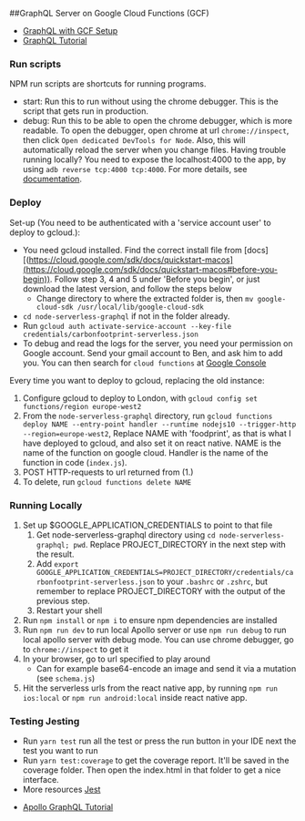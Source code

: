 ##GraphQL Server on Google Cloud Functions (GCF)

- [GraphQL with GCF Setup](https://github.com/apollographql/apollo-server/tree/master/packages/apollo-server-cloud-functions)
- [GraphQL Tutorial](https://www.howtographql.com/graphql-js/1-getting-started/)

### Run scripts

NPM run scripts are shortcuts for running programs.

- start: Run this to run without using the chrome debugger. This is the script that gets run in production.
- debug: Run this to be able to open the chrome debugger, which is more readable. To open the debugger, open chrome at url `chrome://inspect`, then click `Open dedicated DevTools for Node`. Also, this will automatically reload the server when you change files. Having trouble running locally? You need to expose the localhost:4000 to the app, by using `adb reverse tcp:4000 tcp:4000`. For more details, see [documentation](https://android.googlesource.com/platform/system/core/+/master/adb/SERVICES.TXT).

### Deploy

Set-up (You need to be authenticated with a 'service account user' to deploy to gcloud.):

- You need gcloud installed. Find the correct install file from [docs][(https://cloud.google.com/sdk/docs/quickstart-macos](https://cloud.google.com/sdk/docs/quickstart-macos#before-you-begin)). Follow step 3, 4 and 5 under 'Before you begin', or just download the latest version, and follow the steps below
  - Change directory to where the extracted folder is, then `mv google-cloud-sdk /usr/local/lib/google-cloud-sdk`
- `cd node-serverless-graphql` if not in the folder already.
- Run `gcloud auth activate-service-account --key-file credentials/carbonfootprint-serverless.json`
- To debug and read the logs for the server, you need your permission on Google account. Send your gmail account to Ben, and ask him to add you. You can then search for `cloud functions` at [Google Console](https://console.developers.google.com/)

Every time you want to deploy to gcloud, replacing the old instance:

1. Configure gcloud to deploy to London, with `gcloud config set functions/region europe-west2`
2. From the `node-serverless-graphql` directory, run `gcloud functions deploy NAME --entry-point handler --runtime nodejs10 --trigger-http --region=europe-west2`, Replace NAME with 'foodprint', as that is what I have deployed to gcloud, and also set it on react native. NAME is the name of the function on google cloud. Handler is the name of the function in code (`index.js`).
3. POST HTTP-requests to url returned from (1.)
4. To delete, run `gcloud functions delete NAME`

### Running Locally

1. Set up \$GOOGLE_APPLICATION_CREDENTIALS to point to that file
   1. Get node-serverless-graphql directory using `cd node-serverless-graphql; pwd`. Replace PROJECT_DIRECTORY in the next step with the result.
   2. Add `export GOOGLE_APPLICATION_CREDENTIALS=PROJECT_DIRECTORY/credentials/carbonfootprint-serverless.json` to your `.bashrc` or `.zshrc`, but remember to replace PROJECT_DIRECTORY with the output of the previous step.
   3. Restart your shell
2. Run `npm install` or `npm i` to ensure npm dependencies are installed
3. Run `npm run dev` to run local Apollo server or use `npm run debug` to run local apollo server with debug mode. You can use chrome debugger, go to `chrome://inspect` to get it
4. In your browser, go to url specified to play around
   - Can for example base64-encode an image and send it via a mutation (see `schema.js`)
5. Hit the serverless urls from the react native app, by running `npm run ios:local` or `npm run android:local` inside react native app.

### Testing Jesting

- Run `yarn test` run all the test or press the run button in your IDE next the test you want to run
- Run `yarn test:coverage` to get the coverage report. It'll be saved in the coverage folder. Then open the index.html in that folder to get a nice interface.
- More resources [Jest](https://jestjs.io/docs/en/getting-started)

* [Apollo GraphQL Tutorial](https://www.apollographql.com/docs/tutorial/schema/)
